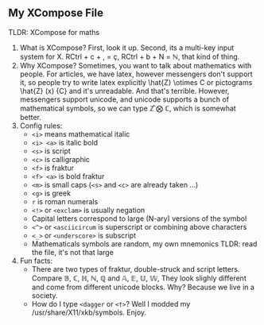 ## My XCompose File

TLDR: XCompose for maths

1. What is XCompose? First, look it up. Second, its a multi-key input system for X. RCtrl + c + , = ç, RCtrl + b + N = ℕ, that kind of thing.
2. Why XCompose? Sometimes, you want to talk about mathematics with people. For articles, we have latex, however messengers don't support it, so people try to write latex explicitly \hat{Z} \otimes C or pictograms \hat{Z} (x) {C} and it's unreadable. And that's terrible. However, messengers support unicode, and unicode supports a bunch of mathematical symbols, so we can type ℤ̂  ⨂ ℂ, which is somewhat better. 
3. Config rules:
   - `<i>` means mathematical italic
   - `<i> <a>` is italic bold
   - `<s>` is script
   - `<c>` is calligraphic
   - `<f>` is fraktur
   - `<f> <a>` is bold fraktur
   - `<m>` is small caps (`<s>` and `<c>` are already taken ...)
   - `<g>` is greek
   - `r` is roman numerals
   - `<!>` or `<exclam>` is usually negation
   - Capital letters correspond to large (N-ary) versions of the symbol
   - `<^>` or `<asciicircum` is superscript or combining above characters
   - `<_>` or `<underscore>` is subscript
   - Mathematicals symbols are random, my own mnemonics
  TLDR: read the file, it's not that large
4. Fun facts: 
    - There are two types of fraktur, double-struck and script letters. Compare 𝔹, ℂ, ℍ, ℕ, ℚ and 𝔸, 𝔼, 𝕌, 𝕎, They look slighly different and come from different unicode blocks. Why? Because we live in a society.
    - How do I type `<dagger` or `<†>`? Well I modded my /usr/share/X11/xkb/symbols. Enjoy.